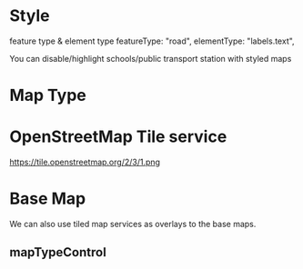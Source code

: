 # Style
feature type & element type
						featureType: "road",
						elementType: "labels.text",

You can disable/highlight schools/public transport station with styled maps

# Map Type

# OpenStreetMap Tile service
https://tile.openstreetmap.org/2/3/1.png


# Base Map
We can also use tiled map services as overlays to the base maps.
## mapTypeControl
